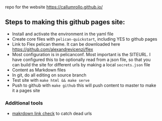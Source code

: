 repo for the website https://callumrollo.github.io/

## Steps to making this github pages site:

- Install and activate the environment in the yaml file
- Create core files with `pelican-quickstart`, including YES to github pages
- Link to Flex pelican theme. It can be downloaded here https://github.com/alexandrevicenzi/flex
- Most configuration is in pelicanconf. Most important is the SITEURL. I have configured this to be optionally read from a json file, so that you can build the site for different urls by making a local `secrets.json` file
- Content as Markdown files
- In git, do all editing on source branch
- Test site with `make html && make serve`
- Push to github with `make github` this will push content to master to make it a pages site

### Additional tools

- [makrdown link check](https://github.com/tcort/markdown-link-check) to catch dead urls
